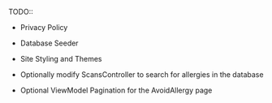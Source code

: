 TODO::
- Privacy Policy
- Database Seeder
- Site Styling and Themes

- Optionally modify ScansController to search for allergies in the database
- Optional ViewModel Pagination for the AvoidAllergy page